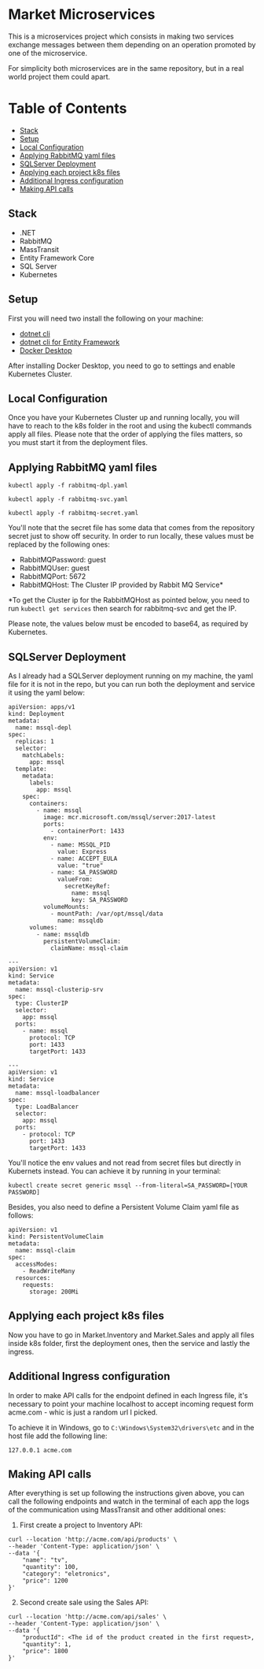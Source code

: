 # Market Microservices

This is a microservices project which consists in making two services exchange messages between them depending on an operation promoted by one of the microservice.

For simplicity both microservices are in the same repository, but in a real world project them could apart.

# Table of Contents

- [Stack](#stack)
- [Setup](#setup)
- [Local Configuration](#local-configuration)
- [Applying RabbitMQ yaml files](#applying-rabbitmq-yaml-files)
- [SQLServer Deployment](#sqlserver-deployment)
- [Applying each project k8s files](#applying-each-project-k8s-files)
- [Additional Ingress configuration](#additional_ingress_configuration)
- [Making API calls](#making-api-calls)

## Stack

- .NET
- RabbitMQ
- MassTransit
- Entity Framework Core
- SQL Server
- Kubernetes

## Setup

First you will need two install the following on your machine:

- [dotnet cli](https://learn.microsoft.com/pt-br/dotnet/core/tools/)
- [dotnet cli for Entity Framework](https://learn.microsoft.com/en-us/ef/core/cli/dotnet)
- [Docker Desktop](https://www.docker.com/products/docker-desktop/)

After installing Docker Desktop, you need to go to settings and enable Kubernetes Cluster.

## Local Configuration

Once you have your Kubernetes Cluster up and running locally, you will have to reach to the k8s folder in the root and using the kubectl commands apply all files. Please note that the order of applying the files matters, so you must start it from the deployment files.

## Applying RabbitMQ yaml files

`kubectl apply -f rabbitmq-dpl.yaml`

`kubectl apply -f rabbitmq-svc.yaml`

`kubectl apply -f rabbitmq-secret.yaml`

You'll note that the secret file has some data that comes from the repository secret just to show off security. In order to run locally, these values must be replaced by the following ones:

- RabbitMQPassword: guest
- RabbitMQUser: guest
- RabbitMQPort: 5672
- RabbitMQHost: The Cluster IP provided by Rabbit MQ Service\*

\*To get the Cluster ip for the RabbitMQHost as pointed below, you need to run `kubectl get services` then search for rabbitmq-svc and get the IP.

Please note, the values below must be encoded to base64, as required by Kubernetes.

## SQLServer Deployment

As I already had a SQLServer deployment running on my machine, the yaml file for it is not in the repo, but you can run both the deployment and service it using the yaml below:

```
apiVersion: apps/v1
kind: Deployment
metadata:
  name: mssql-depl
spec:
  replicas: 1
  selector:
    matchLabels:
      app: mssql
  template:
    metadata:
      labels:
        app: mssql
    spec:
      containers:
        - name: mssql
          image: mcr.microsoft.com/mssql/server:2017-latest
          ports:
            - containerPort: 1433
          env:
            - name: MSSQL_PID
              value: Express
            - name: ACCEPT_EULA
              value: "true"
            - name: SA_PASSWORD
              valueFrom:
                secretKeyRef:
                  name: mssql
                  key: SA_PASSWORD
          volumeMounts:
            - mountPath: /var/opt/mssql/data
              name: mssqldb
      volumes:
        - name: mssqldb
          persistentVolumeClaim:
            claimName: mssql-claim

---
apiVersion: v1
kind: Service
metadata:
  name: mssql-clusterip-srv
spec:
  type: ClusterIP
  selector:
    app: mssql
  ports:
    - name: mssql
      protocol: TCP
      port: 1433
      targetPort: 1433

---
apiVersion: v1
kind: Service
metadata:
  name: mssql-loadbalancer
spec:
  type: LoadBalancer
  selector:
    app: mssql
  ports:
    - protocol: TCP
      port: 1433
      targetPort: 1433
```

You'll notice the env values and not read from secret files but directly in Kubernets instead. You can achieve it by running in your terminal:

`kubectl create secret generic mssql --from-literal=SA_PASSWORD=[YOUR PASSWORD]`

Besides, you also need to define a Persistent Volume Claim yaml file as follows:

```
apiVersion: v1
kind: PersistentVolumeClaim
metadata:
  name: mssql-claim
spec:
  accessModes:
    - ReadWriteMany
  resources:
    requests:
      storage: 200Mi
```

## Applying each project k8s files

Now you have to go in Market.Inventory and Market.Sales and apply all files inside k8s folder, first the deployment ones, then the service and lastly the ingress.

## Additional Ingress configuration

In order to make API calls for the endpoint defined in each Ingress file, it's necessary to point your machine localhost to accept incoming request form acme.com - whic is just a random url I picked.

To achieve it in Windows, go to `C:\Windows\System32\drivers\etc` and in the host file add the following line:

`127.0.0.1 acme.com`

## Making API calls

After everything is set up following the instructions given above, you can call the following endpoints and watch in the terminal of each app the logs of the communication using MassTransit and other additional ones:

1. First create a project to Inventory API:

```
curl --location 'http://acme.com/api/products' \
--header 'Content-Type: application/json' \
--data '{
    "name": "tv",
    "quantity": 100,
    "category": "eletronics",
    "price": 1200
}'
```

2. Second create sale using the Sales API:

```
curl --location 'http://acme.com/api/sales' \
--header 'Content-Type: application/json' \
--data '{
    "productId": <The id of the product created in the first request>,
    "quantity": 1,
    "price": 1800
}'
```
